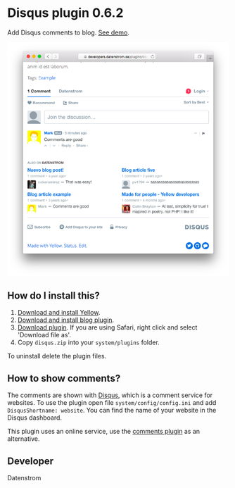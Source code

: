 Disqus plugin 0.6.2
===================
Add Disqus comments to blog. [See demo](https://developers.datenstrom.se/plugins/blog-plugin/made-for-people).

<p align="center"><img src="disqus-screenshot.png?raw=true" alt="Screenshot"></p>

## How do I install this?

1. [Download and install Yellow](https://github.com/datenstrom/yellow/).
2. [Download and install blog plugin](https://github.com/datenstrom/yellow-plugins/tree/master/blog).
3. [Download plugin](https://github.com/datenstrom/yellow-plugins/raw/master/zip/disqus.zip). If you are using Safari, right click and select 'Download file as'.
4. Copy `disqus.zip` into your `system/plugins` folder.

To uninstall delete the plugin files.

## How to show comments?

The comments are shown with [Disqus](http://disqus.com), which is a comment service for websites. To use the plugin open file `system/config/config.ini` and add `DisqusShortname: website`. You can find the name of your website in the Disqus dashboard.

This plugin uses an online service, use the [comments plugin](https://github.com/nasendackel/yellow-comments) as an alternative.

## Developer

Datenstrom
